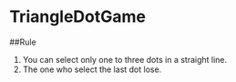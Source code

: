 # TriangleDotGame
##Rule 
1. You can select only one to three dots in a straight line.
2. The one who select the last dot lose.

